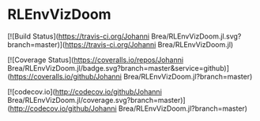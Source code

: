 # RLEnvVizDoom

[![Build Status](https://travis-ci.org/Johanni Brea/RLEnvVizDoom.jl.svg?branch=master)](https://travis-ci.org/Johanni Brea/RLEnvVizDoom.jl)

[![Coverage Status](https://coveralls.io/repos/Johanni Brea/RLEnvVizDoom.jl/badge.svg?branch=master&service=github)](https://coveralls.io/github/Johanni Brea/RLEnvVizDoom.jl?branch=master)

[![codecov.io](http://codecov.io/github/Johanni Brea/RLEnvVizDoom.jl/coverage.svg?branch=master)](http://codecov.io/github/Johanni Brea/RLEnvVizDoom.jl?branch=master)

